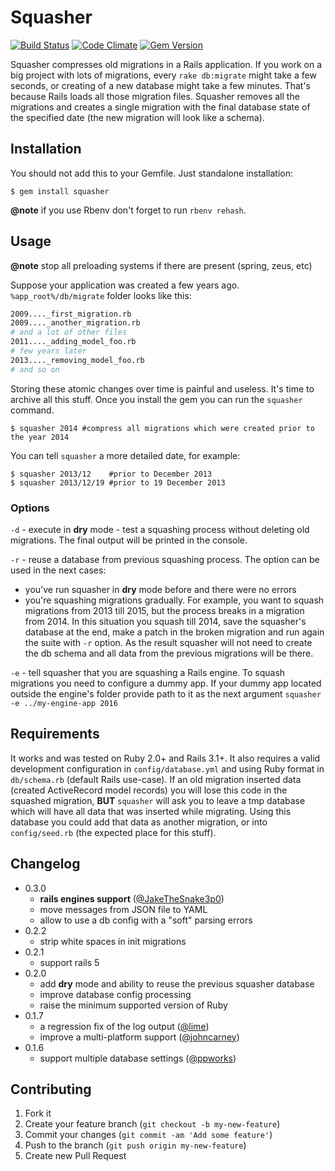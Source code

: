 # Squasher

[![Build Status](https://travis-ci.org/jalkoby/squasher.svg?branch=master)](https://travis-ci.org/jalkoby/squasher)
[![Code Climate](https://codeclimate.com/github/jalkoby/squasher.svg)](https://codeclimate.com/github/jalkoby/squasher)
[![Gem Version](https://badge.fury.io/rb/squasher.svg)](http://badge.fury.io/rb/squasher)

Squasher compresses old migrations in a Rails application. If you work on a big project with lots of migrations, every `rake db:migrate` might take a few seconds, or creating of a new database might take a few minutes. That's because Rails loads all those migration files. Squasher removes all the migrations and creates a single migration with the final database state of the specified date (the new migration will look like a schema).

## Installation

You should not add this to your Gemfile. Just standalone installation:

    $ gem install squasher

**@note** if you use Rbenv don't forget to run `rbenv rehash`.

## Usage

**@note** stop all preloading systems if there are present (spring, zeus, etc)

Suppose your application was created a few years ago. `%app_root%/db/migrate` folder looks like this:
```bash
2009...._first_migration.rb
2009...._another_migration.rb
# and a lot of other files
2011...._adding_model_foo.rb
# few years later
2013...._removing_model_foo.rb
# and so on
```

Storing these atomic changes over time is painful and useless. It's time to archive all this stuff. Once you install the gem you can run the `squasher` command.

    $ squasher 2014 #compress all migrations which were created prior to the year 2014

You can tell `squasher` a more detailed date, for example:

    $ squasher 2013/12    #prior to December 2013
    $ squasher 2013/12/19 #prior to 19 December 2013

### Options

`-d` - execute in **dry** mode - test a squashing process without deleting old migrations. The final output will be
printed in the console.

`-r` - reuse a database from previous squashing process. The option can be used in the next cases:
  - you've run squasher in **dry** mode before and there were no errors
  - you're squashing migrations gradually. For example, you want to squash migrations from 2013 till 2015, but the
process breaks in a migration from 2014. In this situation you squash till 2014, save the squasher's
database at the end, make a patch in the broken migration and run again the suite with `-r` option. As the result
squasher will not need to create the db schema and all data from the previous migrations will be there.

`-e` - tell squasher that you are squashing a Rails engine. To squash migrations you need to configure a dummy app. If your dummy app located outside the engine's folder provide path to it as the next argument `squasher -e ../my-engine-app 2016`

## Requirements

It works and was tested on Ruby 2.0+ and Rails 3.1+. It also requires a valid development configuration in `config/database.yml` and using Ruby format in `db/schema.rb` (default Rails use-case).
If an old migration inserted data (created ActiveRecord model records) you will lose this code in the squashed migration, **BUT** `squasher` will ask you to leave a tmp database which will have all data that was inserted while migrating. Using this database you could add that data as another migration, or into `config/seed.rb` (the expected place for this stuff).

## Changelog
- 0.3.0
  - **rails engines support** ([@JakeTheSnake3p0](https://github.com/JakeTheSnake3p0))
  - move messages from JSON file to YAML
  - allow to use a db config with a "soft" parsing errors
- 0.2.2
  - strip white spaces in init migrations
- 0.2.1
  - support rails 5
- 0.2.0
  - add **dry** mode and ability to reuse the previous squasher database
  - improve database config processing
  - raise the minimum supported version of Ruby
- 0.1.7
  - a regression fix of the log output ([@lime](https://github.com/lime))
  - improve a multi-platform support ([@johncarney](https://github.com/johncarney))
- 0.1.6
  - support multiple database settings ([@ppworks](https://github.com/ppworks))

## Contributing

1. Fork it
2. Create your feature branch (`git checkout -b my-new-feature`)
3. Commit your changes (`git commit -am 'Add some feature'`)
4. Push to the branch (`git push origin my-new-feature`)
5. Create new Pull Request
